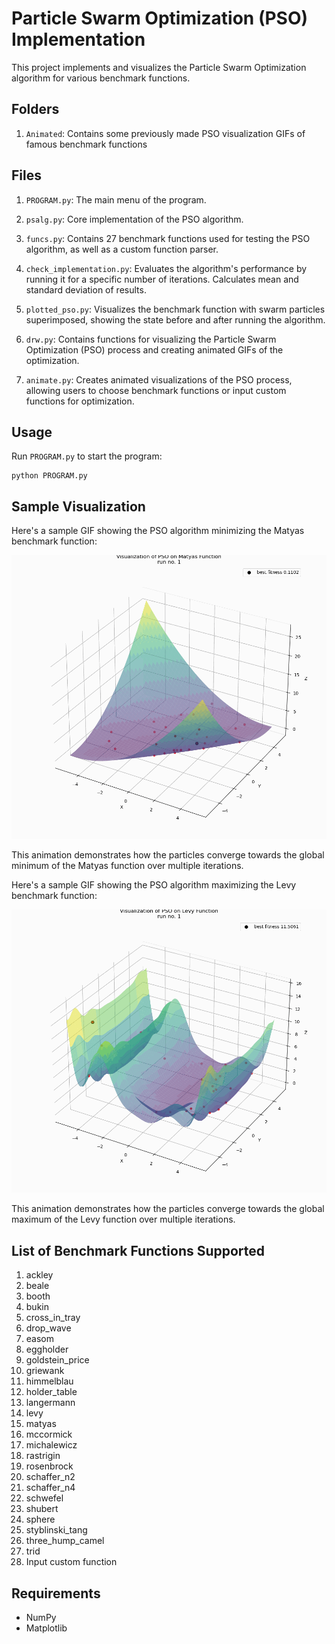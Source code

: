 # Particle Swarm Optimization (PSO) Implementation

This project implements and visualizes the Particle Swarm Optimization algorithm for various benchmark functions.

## Folders
1. `Animated`: Contains some previously made PSO visualization GIFs of famous benchmark functions

## Files
1. `PROGRAM.py`: The main menu of the program.

2. `psalg.py`: Core implementation of the PSO algorithm.

3. `funcs.py`: Contains 27 benchmark functions used for testing the PSO algorithm, as well as a custom function parser.

4. `check_implementation.py`: Evaluates the algorithm's performance by running it for a specific number of iterations. Calculates mean and standard deviation of results.

5. `plotted_pso.py`: Visualizes the benchmark function with swarm particles superimposed, showing the state before and after running the algorithm.

6. `drw.py`: Contains functions for visualizing the Particle Swarm Optimization (PSO) process and creating animated GIFs of the optimization.

7. `animate.py`: Creates animated visualizations of the PSO process, allowing users to choose benchmark functions or input custom functions for optimization.

## Usage

Run `PROGRAM.py` to start the program:
   ```
   python PROGRAM.py
   ```


## Sample Visualization

Here's a sample GIF showing the PSO algorithm minimizing the Matyas benchmark function:

![PSO minimizing Matyas benchmark function](ParticleSwarm/Animated/matyas_minimization.gif)

This animation demonstrates how the particles converge towards the global minimum of the Matyas function over multiple iterations.

Here's a sample GIF showing the PSO algorithm maximizing the Levy benchmark function:

![PSO maximizing Levy benchmark function](ParticleSwarm/Animated/levy_maximization.gif)

This animation demonstrates how the particles converge towards the global maximum of the Levy function over multiple iterations.

## List of Benchmark Functions Supported
1. ackley
2. beale
3. booth
4. bukin
5. cross_in_tray
6. drop_wave
7. easom
8. eggholder
9. goldstein_price
10. griewank
11. himmelblau
12. holder_table
13. langermann
14. levy
15. matyas
16. mccormick
17. michalewicz
18. rastrigin
19. rosenbrock
20. schaffer_n2
21. schaffer_n4
22. schwefel
23. shubert
24. sphere
25. styblinski_tang
26. three_hump_camel
27. trid
28. Input custom function

## Requirements

- NumPy
- Matplotlib
